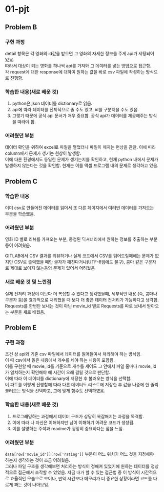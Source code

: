 # 01-pjt

## Problem B
   
### 구현 과정
   
detail 항목은 각 영화의 id값을 받으면 그 영화의 자세한 정보를 주게 api가 세팅되어 있음.   
따라서 대상이 되는 영화를 하나씩 api를 가져와 그 데이터를 넣는 방법으로 접근함.   
각 request에 대한 response에 대하여 원하는 값을 바로 csv 파일에 작성하는 방식으로 진행함.   
   
### 학습한 내용(새로 배운 것)
   
1. python은 json 데이터를 dictionary로 읽음.
2. api에 따라 데이터를 전체적으로 줄 수도 있고, id를 구분지을 수도 있음.
3. 그렇기 때문에 공식 api 문서가 매우 중요함. 공식 api가 데이터를 제공해주는 방식을 따라야 함.

### 어려웠던 부분
   
데이터 확인을 위하여 excel로 파일을 열었더니 파일이 깨지는 현상을 관찰. 이에 따라 column에서 문제가 생기는 현상이 발생함.   
이에 다른 환경에서도 동일한 문제가 생기는지를 확인하고, 현재 python 내에서 문제가 발생하지 않는다는 것을 확인함. 현재는 이를 액셀 프로그램 내의 문제로 생각하고 있음.


## Problem C
###  학습한 내용
이미 csv로 만들어진 데이터를 읽어서 또 다른 페이지에서 여러번 데이터를 가져오는 부분을 학습했음.
### 어려웠던 부분
영화 ID 별로 리뷰를 가져오는 부분, 중첩된 딕셔너리에서 원하는 정보를 추출하는 부분 등이 어려웠음.

GITLAB에서 CSV 결과를 리뷰하거나 실제 코드에서 CSV를 읽어드릴때에는 문제가 없지만 CSV로 출력했을 때만 글자가 깨진다거나(UTF-8임에도 불구), 콤마 같은 구분자로 제대로 보이지 않는등의 문제가 있어서 어려웠음

### 새로 배운 것 및 느낀점
실제 전처리 과정이 이보다 더 복잡할 수 있다고 생각했을때, 세부적인 내용 (즉, 콤마나 구분자 등)을 효과적으로 처리했을 때 보다 더 좋은 데이터 전처리가 가능하다고 생각함.
Requests를 한번만 보내는 것이 아닌 movie_id 별로 Requests를 따로 보내서 받아오는 부분을 새로 배웠음.


## Problem E
   
### 구현 과정
   
조건 상 api와 기존 csv 파일에서 데이터를 읽어들여서 처리해야 하는 방식임.   
이 때 csv에서 읽은 내용에서 개수를 세야 하는 내용이 포함됨.   
이를 구현할 때 movie_id를 기준으로 개수를 세어도 그 안에서 파일 줄마다 movie_id가 일치하는지 확인해야 해 시간이 오래 걸릴 것으로 판단함.   
이에 따라 이 데이터를 dictionary에 저장한 후 불러오는 방식을 선택함.   
이 파트를 이렇게 진행함에 따라 다른 데이터도 리스트에 저장한 후 값을 나중에 한 줄씩 불러오는 방식을 선택하고, 그에 맞게 함수도 선택하였음.   
   
### 학습한 내용(새로 배운 것)
   
1. 프로그래밍하는 과정에서 데이터 구조가 상당히 복잡해지는 과정을 목격함.
2. 이에 따라 나 자신은 이해하지만 남이 이해하기 어려운 코드가 생성됨.
3. 이를 설명하는 주석과 readme가 굉장히 중요하다는 점을 느낌.
   
### 어려웠던 부분
   
`data[row['movie_id']][row['rating']]` 부분이 어느 위치가 어느 것을 지정해야 하는지 생각하는 것이 조금 어려웠음.   
그러나 파일 구조를 생각해보면 처리하는 방식이 정해져 있었기에 원하는 데이터를 정상적으로 접근해서 조작할 수 있었음.
지금 내가 할 수 있는 접근법 중 이 방식이 시간적으로 효율적인 모습으로 보이나, 만약 시간보다 메모리가 더 중요한 상황이라면 코드를 다르게 짜는 것이 나아보임.
